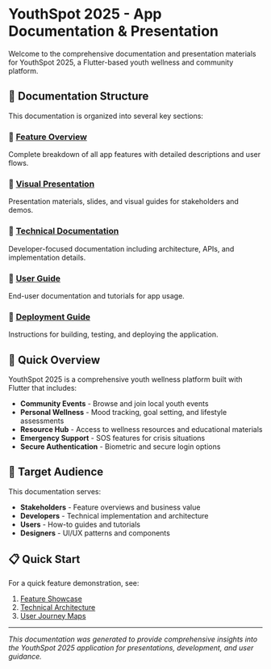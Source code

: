 # YouthSpot 2025 - App Documentation & Presentation

Welcome to the comprehensive documentation and presentation materials for YouthSpot 2025, a Flutter-based youth wellness and community platform.

## 📁 Documentation Structure

This documentation is organized into several key sections:

### 🎯 [Feature Overview](./features/README.md)
Complete breakdown of all app features with detailed descriptions and user flows.

### 🎨 [Visual Presentation](./presentation/README.md) 
Presentation materials, slides, and visual guides for stakeholders and demos.

### 🔧 [Technical Documentation](./technical/README.md)
Developer-focused documentation including architecture, APIs, and implementation details.

### 📱 [User Guide](./user-guide/README.md)
End-user documentation and tutorials for app usage.

### 🚀 [Deployment Guide](./deployment/README.md)
Instructions for building, testing, and deploying the application.

## 🌟 Quick Overview

YouthSpot 2025 is a comprehensive youth wellness platform built with Flutter that includes:

- **Community Events** - Browse and join local youth events
- **Personal Wellness** - Mood tracking, goal setting, and lifestyle assessments
- **Resource Hub** - Access to wellness resources and educational materials
- **Emergency Support** - SOS features for crisis situations
- **Secure Authentication** - Biometric and secure login options

## 🎯 Target Audience

This documentation serves:
- **Stakeholders** - Feature overviews and business value
- **Developers** - Technical implementation and architecture
- **Users** - How-to guides and tutorials
- **Designers** - UI/UX patterns and components

## 📋 Quick Start

For a quick feature demonstration, see:
1. [Feature Showcase](./presentation/feature-showcase.md)
2. [Technical Architecture](./technical/architecture.md)
3. [User Journey Maps](./user-guide/user-journeys.md)

---

*This documentation was generated to provide comprehensive insights into the YouthSpot 2025 application for presentations, development, and user guidance.*